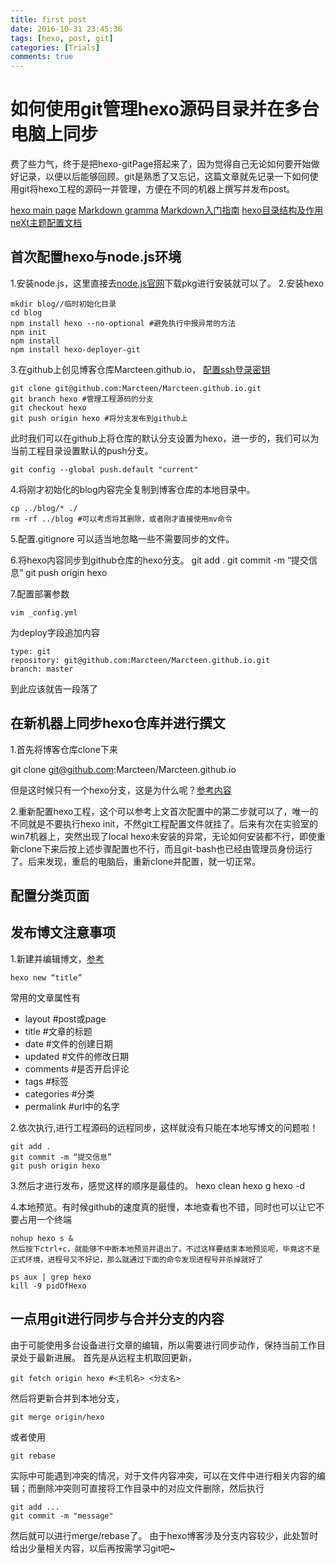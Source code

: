 ```yaml
---
title: first post
date: 2016-10-31 23:45:36
tags: [hexo, post, git]
categories: [Trials]
comments: true
---
```

# 如何使用git管理hexo源码目录并在多台电脑上同步
费了些力气，终于是把hexo-gitPage搭起来了，因为觉得自己无论如何要开始做好记录，以便以后能够回顾。git是熟悉了又忘记，这篇文章就先记录一下如何使用git将hexo工程的源码一并管理，方便在不同的机器上撰写并发布post。

<!--more-->

[hexo main page](https://hexo.io)
[Markdown gramma](http://www.appinn.com/markdown/#link)
[Markdown入门指南](http://www.jianshu.com/p/1e402922ee32/)
[hexo目录结构及作用](http://www.tuicool.com/articles/fiYVbaY)
[neXt主题配置文档](https://github.com/iissnan/hexo-theme-next/wiki)

## 首次配置hexo与node.js环境
1.安装node.js，这里直接去[node.js官网](https://nodejs.org/en/)下载pkg进行安装就可以了。
2.安装hexo

	mkdir blog//临时初始化目录
	cd blog
	npm install hexo --no-optional #避免执行中报异常的方法
	npm init
	npm install
	npm install hexo-deployer-git
	
3.在github上创见博客仓库Marcteen.github.io， [配置ssh登录密钥](http://www.jianshu.com/p/a655bbc178e3)

	git clone git@github.com:Marcteen/Marcteen.github.io.git
	git branch hexo #管理工程源码的分支
	git checkout hexo
	git push origin hexo #将分支发布到github上
此时我们可以在github上将仓库的默认分支设置为hexo，进一步的，我们可以为当前工程目录设置默认的push分支。

	git config --global push.default "current"
	
4.将刚才初始化的blog内容完全复制到博客仓库的本地目录中。

	cp ../blog/* ./
	rm -rf ../blog #可以考虑将其删除，或者刚才直接使用mv命令
	
5.配置.gitignore
可以适当地忽略一些不需要同步的文件。
	
6.将hexo内容同步到github仓库的hexo分支。
	git add .
	git commit -m “提交信息”
	git push origin hexo
	
7.配置部署参数

	vim _config.yml
	
为deploy字段追加内容

	type: git
  	repository: git@github.com:Marcteen/Marcteen.github.io.git
  	branch: master
	
到此应该就告一段落了
## 在新机器上同步hexo仓库并进行撰文
1.首先将博客仓库clone下来

git clone git@github.com:Marcteen/Marcteen.github.io

但是这时候只有一个hexo分支，这是为什么呢？[参考内容](http://ilewen.com/questions/1940)

2.重新配置hexo工程，这个可以参考上文首次配置中的第二步就可以了，唯一的不同就是不要执行hexo init，不然git工程配置文件就挂了。后来有次在实验室的win7机器上，突然出现了local hexo未安装的异常，无论如何安装都不行，即使重新clone下来后按上述步骤配置也不行，而且git-bash也已经由管理员身份运行了。后来发现，重启的电脑后，重新clone并配置，就一切正常。
## 配置分类页面


## 发布博文注意事项
1.新建并编辑博文，[参考](http://blog.csdn.net/wizardforcel/article/details/40684575)

	hexo new “title”
	
常用的文章属性有

* layout #post或page
* title	#文章的标题	 
* date	#文件的创建日期
* updated	#文件的修改日期
* comments	#是否开启评论	
* tags	#标签	 
* categories	#分类	 
* permalink	#url中的名字
	
2.依次执行,进行工程源码的远程同步，这样就没有只能在本地写博文的问题啦！

	git add .
	git commit -m “提交信息”
	git push origin hexo
	
3.然后才进行发布，感觉这样的顺序是最佳的。
	hexo clean
	hexo g
	hexo -d
	
4.本地预览。有时候github的速度真的挺慢，本地查看也不错，同时也可以让它不要占用一个终端

	nohup hexo s &
	然后按下ctrl+c，就能够不中断本地预览并退出了。不过这样要结束本地预览呢，毕竟这不是正式环境，进程号又不好记，那么就通过下面的命令发现进程号并杀掉就好了
	
	ps aux | grep hexo
	kill -9 pidOfHexo
	
## 一点用git进行同步与合并分支的内容
由于可能使用多台设备进行文章的编辑，所以需要进行同步动作，保持当前工作目录处于最新进展。
首先是从远程主机取回更新，

	git fetch origin hexo #<主机名> <分支名>
	
然后将更新合并到本地分支，

	git merge origin/hexo
	
或者使用

	git rebase

实际中可能遇到冲突的情况，对于文件内容冲突，可以在文件中进行相关内容的编辑；而删除冲突则可直接将工作目录中的对应文件删除，然后执行

	git add ...
	git commit -m "message"

然后就可以进行merge/rebase了。	由于hexo博客涉及分支内容较少，此处暂时给出少量相关内容，以后再按需学习git吧~
	

	
	


